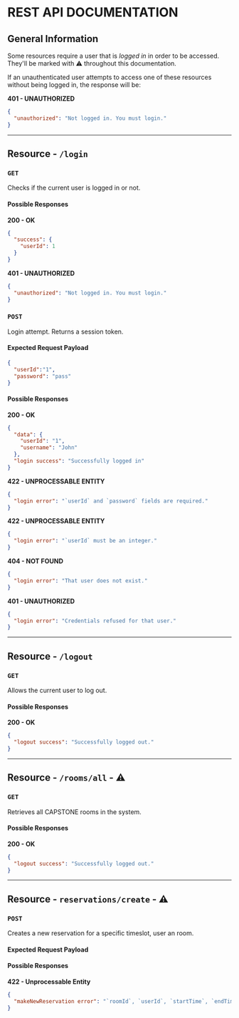 # REST API DOCUMENTATION

## General Information

Some resources require a user that is *logged in* in order to be accessed. They'll be marked with :warning: throughout this documentation.

If an unauthenticated user attempts to access one of these resources without being logged in, the response will be:

**401 - UNAUTHORIZED**
```json
{
  "unauthorized": "Not logged in. You must login."
}
```

<hr/>

## Resource - `/login`

### `GET`

Checks if the current user is logged in or not.

#### Possible Responses

**200 - OK**
```json
{
  "success": {
    "userId": 1
  }
}
```

**401 - UNAUTHORIZED**
```json
{
  "unauthorized": "Not logged in. You must login."
}
```


### `POST`

Login attempt. Returns a session token.

#### Expected Request Payload
```json
{
  "userId":"1",
  "password": "pass"
}
```

#### Possible Responses

**200 - OK**
```json
{
  "data": {
    "userId": "1",
    "username": "John"
  },
  "login success": "Successfully logged in"
}
```

**422 - UNPROCESSABLE ENTITY**
```json
{
  "login error": "`userId` and `password` fields are required."
}
```

**422 - UNPROCESSABLE ENTITY**
```json
{
  "login error": "`userId` must be an integer."
}
```

**404 - NOT FOUND**
```json
{
  "login error": "That user does not exist."
}
```

**401 - UNAUTHORIZED**
```json
{
  "login error": "Credentials refused for that user."
}
```


<hr/>

## Resource - `/logout`

### `GET`

Allows the current user to log out.

#### Possible Responses

**200 - OK**
```json
{
  "logout success": "Successfully logged out."
}
```

<hr/>

## Resource  - `/rooms/all` - :warning:

### `GET`

Retrieves all CAPSTONE rooms in the system.


#### Possible Responses

**200 - OK**
```json
{
  "logout success": "Successfully logged out."
}
```

<hr/>

## Resource - `reservations/create` - :warning:

### `POST`

Creates a new reservation for a specific timeslot, user an room.

#### Expected Request Payload

#### Possible Responses

**422 - Unprocessable Entity**
```json
{
  "makeNewReservation error": "`roomId`, `userId`, `startTime`, `endTime`, `date` and `description` fields are required."
}
```




